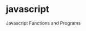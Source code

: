 # javascript
Javascript Functions and Programs
<br>
<script type='text/javascript' src='formatMoneyPtBr.js'></script>

<br>
<script><br>
  var moneyPtBr = formatMoneyPtBr({value_to_insert});<br>
</script><br>

